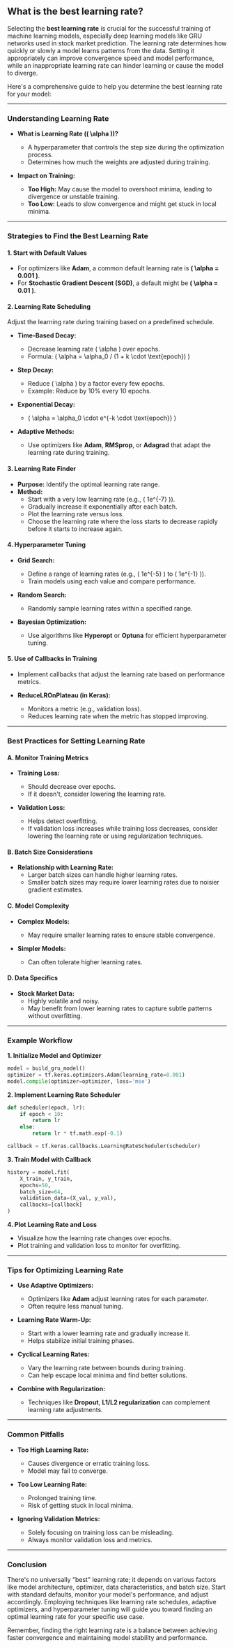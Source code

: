 ## What is the best learning rate?

Selecting the **best learning rate** is crucial for the successful training of machine learning models, especially deep learning models like GRU networks used in stock market prediction. The learning rate determines how quickly or slowly a model learns patterns from the data. Setting it appropriately can improve convergence speed and model performance, while an inappropriate learning rate can hinder learning or cause the model to diverge.

Here's a comprehensive guide to help you determine the best learning rate for your model:

---

### **Understanding Learning Rate**

- **What is Learning Rate (\( \alpha \))?**
  - A hyperparameter that controls the step size during the optimization process.
  - Determines how much the weights are adjusted during training.

- **Impact on Training:**
  - **Too High:** May cause the model to overshoot minima, leading to divergence or unstable training.
  - **Too Low:** Leads to slow convergence and might get stuck in local minima.

---

### **Strategies to Find the Best Learning Rate**

#### **1. Start with Default Values**

- For optimizers like **Adam**, a common default learning rate is **\( \alpha = 0.001 \)**.
- For **Stochastic Gradient Descent (SGD)**, a default might be **\( \alpha = 0.01 \)**.

#### **2. Learning Rate Scheduling**

Adjust the learning rate during training based on a predefined schedule.

- **Time-Based Decay:**
  - Decrease learning rate \( \alpha \) over epochs.
  - Formula: \( \alpha = \alpha_0 / (1 + k \cdot \text{epoch}) \)
  
- **Step Decay:**
  - Reduce \( \alpha \) by a factor every few epochs.
  - Example: Reduce by 10% every 10 epochs.
  
- **Exponential Decay:**
  - \( \alpha = \alpha_0 \cdot e^{-k \cdot \text{epoch}} \)
  
- **Adaptive Methods:**
  - Use optimizers like **Adam**, **RMSprop**, or **Adagrad** that adapt the learning rate during training.

#### **3. Learning Rate Finder**

- **Purpose:** Identify the optimal learning rate range.
- **Method:**
  - Start with a very low learning rate (e.g., \( 1e^{-7} \)).
  - Gradually increase it exponentially after each batch.
  - Plot the learning rate versus loss.
  - Choose the learning rate where the loss starts to decrease rapidly before it starts to increase again.

#### **4. Hyperparameter Tuning**

- **Grid Search:**
  - Define a range of learning rates (e.g., \( 1e^{-5} \) to \( 1e^{-1} \)).
  - Train models using each value and compare performance.

- **Random Search:**
  - Randomly sample learning rates within a specified range.

- **Bayesian Optimization:**
  - Use algorithms like **Hyperopt** or **Optuna** for efficient hyperparameter tuning.

#### **5. Use of Callbacks in Training**

- Implement callbacks that adjust the learning rate based on performance metrics.

- **ReduceLROnPlateau (in Keras):**
  - Monitors a metric (e.g., validation loss).
  - Reduces learning rate when the metric has stopped improving.

---

### **Best Practices for Setting Learning Rate**

#### **A. Monitor Training Metrics**

- **Training Loss:**
  - Should decrease over epochs.
  - If it doesn't, consider lowering the learning rate.

- **Validation Loss:**
  - Helps detect overfitting.
  - If validation loss increases while training loss decreases, consider lowering the learning rate or using regularization techniques.

#### **B. Batch Size Considerations**

- **Relationship with Learning Rate:**
  - Larger batch sizes can handle higher learning rates.
  - Smaller batch sizes may require lower learning rates due to noisier gradient estimates.

#### **C. Model Complexity**

- **Complex Models:**
  - May require smaller learning rates to ensure stable convergence.

- **Simpler Models:**
  - Can often tolerate higher learning rates.

#### **D. Data Specifics**

- **Stock Market Data:**
  - Highly volatile and noisy.
  - May benefit from lower learning rates to capture subtle patterns without overfitting.

---

### **Example Workflow**

**1. Initialize Model and Optimizer**

```python
model = build_gru_model()
optimizer = tf.keras.optimizers.Adam(learning_rate=0.001)
model.compile(optimizer=optimizer, loss='mse')
```

**2. Implement Learning Rate Scheduler**

```python
def scheduler(epoch, lr):
    if epoch < 10:
        return lr
    else:
        return lr * tf.math.exp(-0.1)

callback = tf.keras.callbacks.LearningRateScheduler(scheduler)
```

**3. Train Model with Callback**

```python
history = model.fit(
    X_train, y_train,
    epochs=50,
    batch_size=64,
    validation_data=(X_val, y_val),
    callbacks=[callback]
)
```

**4. Plot Learning Rate and Loss**

- Visualize how the learning rate changes over epochs.
- Plot training and validation loss to monitor for overfitting.

---

### **Tips for Optimizing Learning Rate**

- **Use Adaptive Optimizers:**
  - Optimizers like **Adam** adjust learning rates for each parameter.
  - Often require less manual tuning.

- **Learning Rate Warm-Up:**
  - Start with a lower learning rate and gradually increase it.
  - Helps stabilize initial training phases.

- **Cyclical Learning Rates:**
  - Vary the learning rate between bounds during training.
  - Can help escape local minima and find better solutions.

- **Combine with Regularization:**
  - Techniques like **Dropout**, **L1/L2 regularization** can complement learning rate adjustments.

---

### **Common Pitfalls**

- **Too High Learning Rate:**
  - Causes divergence or erratic training loss.
  - Model may fail to converge.

- **Too Low Learning Rate:**
  - Prolonged training time.
  - Risk of getting stuck in local minima.

- **Ignoring Validation Metrics:**
  - Solely focusing on training loss can be misleading.
  - Always monitor validation loss and metrics.

---

### **Conclusion**

There's no universally "best" learning rate; it depends on various factors like model architecture, optimizer, data characteristics, and batch size. Start with standard defaults, monitor your model's performance, and adjust accordingly. Employing techniques like learning rate schedules, adaptive optimizers, and hyperparameter tuning will guide you toward finding an optimal learning rate for your specific use case.

Remember, finding the right learning rate is a balance between achieving faster convergence and maintaining model stability and performance.